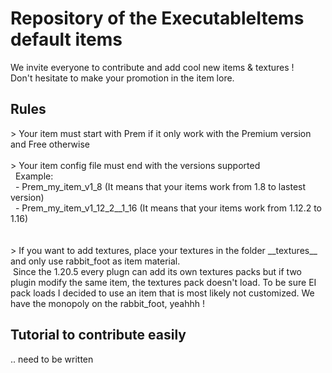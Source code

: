<h1>Repository of the ExecutableItems default items</h1>

We invite everyone to contribute and add cool new items & textures !<br>
Don't hesitate to make your promotion in the item lore.

<h2>Rules</h2>
> Your item must start with Prem if it only work with the Premium version and Free otherwise<br><br>
> Your item config file must end with the versions supported<br>
&nbsp; Example:<br>
&nbsp;&nbsp;- Prem_my_item_v1_8  (It means that your items work from 1.8 to lastest version)<br>
&nbsp;&nbsp;- Prem_my_item_v1_12_2__1_16  (It means that your items work from 1.12.2 to 1.16)<br><br><br>
> If you want to add textures, place your textures in the folder __textures__ and only use rabbit_foot as item material.<br>
&nbsp;Since the 1.20.5 every plugn can add its own textures packs but if two plugin modify the same item, the textures pack doesn't load. To be sure EI pack loads I decided to use an item that is most likely not customized. We have the monopoly on the rabbit_foot, yeahhh !<br>

<h2>Tutorial to contribute easily</h2>
.. need to be written
